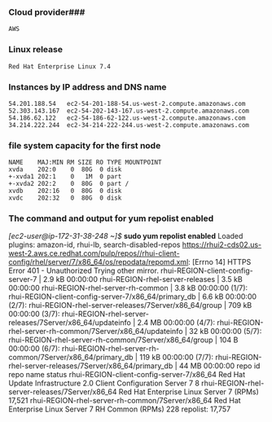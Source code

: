 ### Cloud provider###
	AWS

### Linux release ###
	Red Hat Enterprise Linux 7.4

### Instances by IP address and DNS name ###
	54.201.188.54	ec2-54-201-188-54.us-west-2.compute.amazonaws.com
	52.303.143.167	ec2-54-202-143-167.us-west-2.compute.amazonaws.com
	54.186.62.122	ec2-54-186-62-122.us-west-2.compute.amazonaws.com
	34.214.222.244	ec2-34-214-222-244.us-west-2.compute.amazonaws.com

### file system capacity for the first node ###
	NAME    MAJ:MIN RM SIZE RO TYPE MOUNTPOINT
	xvda    202:0    0  80G  0 disk
	+-xvda1 202:1    0   1M  0 part
	+-xvda2 202:2    0  80G  0 part /
	xvdb    202:16   0  80G  0 disk
	xvdc    202:32   0  80G  0 disk

### The command and output for yum repolist enabled ###
*[ec2-user@ip-172-31-38-248 ~]$* **sudo yum repolist enabled**
	Loaded plugins: amazon-id, rhui-lb, search-disabled-repos
	https://rhui2-cds02.us-west-2.aws.ce.redhat.com/pulp/repos//rhui-client-config/rhel/server/7/x86_64/os/repodata/repomd.xml: [Errno 14] HTTPS Error 401 - Unauthorized
	Trying other mirror.
	rhui-REGION-client-config-server-7                                                                                                                                    | 2.9 kB  00:00:00
	rhui-REGION-rhel-server-releases                                                                                                                                      | 3.5 kB  00:00:00
	rhui-REGION-rhel-server-rh-common                                                                                                                                     | 3.8 kB  00:00:00
	(1/7): rhui-REGION-client-config-server-7/x86_64/primary_db                                                                                                           | 6.6 kB  00:00:00
	(2/7): rhui-REGION-rhel-server-releases/7Server/x86_64/group                                                                                                          | 709 kB  00:00:00
	(3/7): rhui-REGION-rhel-server-releases/7Server/x86_64/updateinfo                                                                                                     | 2.4 MB  00:00:00
	(4/7): rhui-REGION-rhel-server-rh-common/7Server/x86_64/updateinfo                                                                                                    |  32 kB  00:00:00
	(5/7): rhui-REGION-rhel-server-rh-common/7Server/x86_64/group                                                                                                         |  104 B  00:00:00
	(6/7): rhui-REGION-rhel-server-rh-common/7Server/x86_64/primary_db                                                                                                    | 119 kB  00:00:00
	(7/7): rhui-REGION-rhel-server-releases/7Server/x86_64/primary_db                                                                                                     |  44 MB  00:00:00
	repo id                                                                             repo name                                                                                          status
	rhui-REGION-client-config-server-7/x86_64                                           Red Hat Update Infrastructure 2.0 Client Configuration Server 7                                         8
	rhui-REGION-rhel-server-releases/7Server/x86_64                                     Red Hat Enterprise Linux Server 7 (RPMs)                                                           17,521
	rhui-REGION-rhel-server-rh-common/7Server/x86_64                                    Red Hat Enterprise Linux Server 7 RH Common (RPMs)                                                    228
	repolist: 17,757
